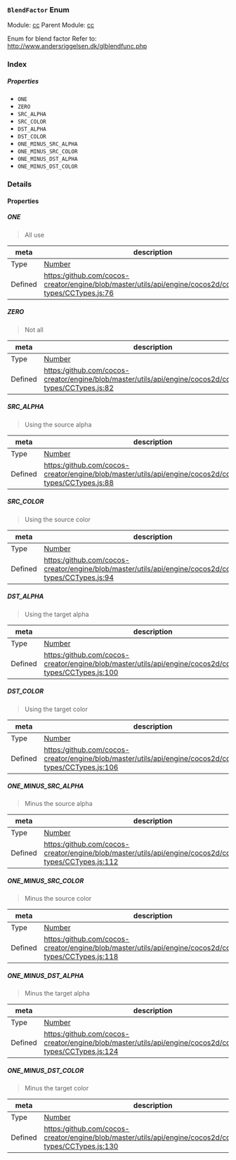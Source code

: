### `BlendFactor` Enum



Module: [cc](../modules/cc.md)
Parent Module: [cc](../modules/cc.md)




Enum for blend factor
Refer to: http://www.andersriggelsen.dk/glblendfunc.php

### Index

##### Properties

  - `ONE`
  - `ZERO`
  - `SRC_ALPHA`
  - `SRC_COLOR`
  - `DST_ALPHA`
  - `DST_COLOR`
  - `ONE_MINUS_SRC_ALPHA`
  - `ONE_MINUS_SRC_COLOR`
  - `ONE_MINUS_DST_ALPHA`
  - `ONE_MINUS_DST_COLOR`

### Details

#### Properties


##### ONE

> All use

| meta | description |
|------|-------------|
| Type | <a href="https://developer.mozilla.org/en/JavaScript/Reference/Global_Objects/Number" class="crosslink external" target="_blank">Number</a> |
| Defined | [https:/github.com/cocos-creator/engine/blob/master/utils/api/engine/cocos2d/core/value-types/CCTypes.js:76](https:/github.com/cocos-creator/engine/blob/master/utils/api/engine/cocos2d/core/value-types/CCTypes.js#L76) |



##### ZERO

> Not all

| meta | description |
|------|-------------|
| Type | <a href="https://developer.mozilla.org/en/JavaScript/Reference/Global_Objects/Number" class="crosslink external" target="_blank">Number</a> |
| Defined | [https:/github.com/cocos-creator/engine/blob/master/utils/api/engine/cocos2d/core/value-types/CCTypes.js:82](https:/github.com/cocos-creator/engine/blob/master/utils/api/engine/cocos2d/core/value-types/CCTypes.js#L82) |



##### SRC_ALPHA

> Using the source alpha

| meta | description |
|------|-------------|
| Type | <a href="https://developer.mozilla.org/en/JavaScript/Reference/Global_Objects/Number" class="crosslink external" target="_blank">Number</a> |
| Defined | [https:/github.com/cocos-creator/engine/blob/master/utils/api/engine/cocos2d/core/value-types/CCTypes.js:88](https:/github.com/cocos-creator/engine/blob/master/utils/api/engine/cocos2d/core/value-types/CCTypes.js#L88) |



##### SRC_COLOR

> Using the source color

| meta | description |
|------|-------------|
| Type | <a href="https://developer.mozilla.org/en/JavaScript/Reference/Global_Objects/Number" class="crosslink external" target="_blank">Number</a> |
| Defined | [https:/github.com/cocos-creator/engine/blob/master/utils/api/engine/cocos2d/core/value-types/CCTypes.js:94](https:/github.com/cocos-creator/engine/blob/master/utils/api/engine/cocos2d/core/value-types/CCTypes.js#L94) |



##### DST_ALPHA

> Using the target alpha

| meta | description |
|------|-------------|
| Type | <a href="https://developer.mozilla.org/en/JavaScript/Reference/Global_Objects/Number" class="crosslink external" target="_blank">Number</a> |
| Defined | [https:/github.com/cocos-creator/engine/blob/master/utils/api/engine/cocos2d/core/value-types/CCTypes.js:100](https:/github.com/cocos-creator/engine/blob/master/utils/api/engine/cocos2d/core/value-types/CCTypes.js#L100) |



##### DST_COLOR

> Using the target color

| meta | description |
|------|-------------|
| Type | <a href="https://developer.mozilla.org/en/JavaScript/Reference/Global_Objects/Number" class="crosslink external" target="_blank">Number</a> |
| Defined | [https:/github.com/cocos-creator/engine/blob/master/utils/api/engine/cocos2d/core/value-types/CCTypes.js:106](https:/github.com/cocos-creator/engine/blob/master/utils/api/engine/cocos2d/core/value-types/CCTypes.js#L106) |



##### ONE_MINUS_SRC_ALPHA

> Minus the source alpha

| meta | description |
|------|-------------|
| Type | <a href="https://developer.mozilla.org/en/JavaScript/Reference/Global_Objects/Number" class="crosslink external" target="_blank">Number</a> |
| Defined | [https:/github.com/cocos-creator/engine/blob/master/utils/api/engine/cocos2d/core/value-types/CCTypes.js:112](https:/github.com/cocos-creator/engine/blob/master/utils/api/engine/cocos2d/core/value-types/CCTypes.js#L112) |



##### ONE_MINUS_SRC_COLOR

> Minus the source color

| meta | description |
|------|-------------|
| Type | <a href="https://developer.mozilla.org/en/JavaScript/Reference/Global_Objects/Number" class="crosslink external" target="_blank">Number</a> |
| Defined | [https:/github.com/cocos-creator/engine/blob/master/utils/api/engine/cocos2d/core/value-types/CCTypes.js:118](https:/github.com/cocos-creator/engine/blob/master/utils/api/engine/cocos2d/core/value-types/CCTypes.js#L118) |



##### ONE_MINUS_DST_ALPHA

> Minus the target alpha

| meta | description |
|------|-------------|
| Type | <a href="https://developer.mozilla.org/en/JavaScript/Reference/Global_Objects/Number" class="crosslink external" target="_blank">Number</a> |
| Defined | [https:/github.com/cocos-creator/engine/blob/master/utils/api/engine/cocos2d/core/value-types/CCTypes.js:124](https:/github.com/cocos-creator/engine/blob/master/utils/api/engine/cocos2d/core/value-types/CCTypes.js#L124) |



##### ONE_MINUS_DST_COLOR

> Minus the target color

| meta | description |
|------|-------------|
| Type | <a href="https://developer.mozilla.org/en/JavaScript/Reference/Global_Objects/Number" class="crosslink external" target="_blank">Number</a> |
| Defined | [https:/github.com/cocos-creator/engine/blob/master/utils/api/engine/cocos2d/core/value-types/CCTypes.js:130](https:/github.com/cocos-creator/engine/blob/master/utils/api/engine/cocos2d/core/value-types/CCTypes.js#L130) |


